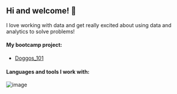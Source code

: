 ## Hi and welcome! 👋 

I love working with data and get really excited about using data and analytics to solve problems!

#### My bootcamp project: 
* [Doggos_101](https://doggos-101.streamlit.app/)

#### Languages and tools I work with: 
![image](https://user-images.githubusercontent.com/123632891/230006182-d940e9bd-db57-495e-b47d-7ca66bd7a2b0.png)

